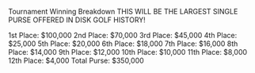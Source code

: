 Tournament Winning Breakdown
THIS WILL BE THE LARGEST SINGLE PURSE OFFERED IN DISK GOLF HISTORY!

1st Place: $100,000
2nd Place: $70,000
3rd Place: $45,000
4th Place: $25,000
5th Place: $20,000
6th Place: $18,000
7th Place: $16,000
8th Place: $14,000
9th Place: $12,000
10th Place: $10,000
11th Place: $8,000
12th Place: $4,000
Total Purse: $350,000
